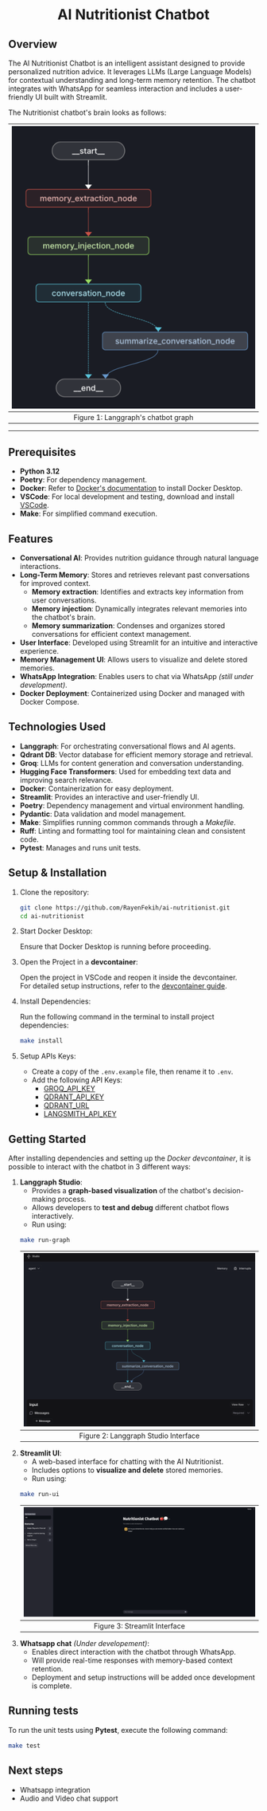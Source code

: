 <h1 align="center" style="border-bottom: none;">AI Nutritionist Chatbot</h1>

## **Overview**

The AI Nutritionist Chatbot is an intelligent assistant designed to provide personalized nutrition advice. It leverages LLMs (Large Language Models) for contextual understanding and long-term memory retention. The chatbot integrates with WhatsApp for seamless interaction and includes a user-friendly UI built with Streamlit.

The Nutritionist chatbot's brain looks as follows:

| ![langgraph graph](docs/images/graph.png) |
| :---------------------------------------: |
|    Figure 1: Langgraph's chatbot graph    |

---

## **Prerequisites**
* **Python 3.12**
* **Poetry**: For dependency management.
* **Docker**: Refer to [Docker's documentation](https://docs.docker.com/engine/install/) to install Docker Desktop.
* **VSCode**: For local development and testing, download and install [VSCode](https://code.visualstudio.com/). 
* **Make**: For simplified command execution.

## **Features**
* **Conversational AI**: Provides nutrition guidance through natural language interactions.
* **Long-Term Memory**: Stores and retrieves relevant past conversations for improved context.
  * **Memory extraction**: Identifies and extracts key information from user conversations.
  * **Memory injection**: Dynamically integrates relevant memories into the chatbot's brain.
  * **Memory summarization**: Condenses and organizes stored conversations for efficient context management.
* **User Interface**: Developed using Streamlit for an intuitive and interactive experience.
* **Memory Management UI**: Allows users to visualize and delete stored memories.
* **WhatsApp Integration**: Enables users to chat via WhatsApp _(still under development)_.
* **Docker Deployment**: Containerized using Docker and managed with Docker Compose.

## **Technologies Used**
- **Langgraph**: For orchestrating conversational flows and AI agents.
- **Qdrant DB**: Vector database for efficient memory storage and retrieval.
- **Groq**: LLMs for content generation and conversation understanding.
- **Hugging Face Transformers**: Used for embedding text data and improving search relevance.
- **Docker**: Containerization for easy deployment.
- **Streamlit**: Provides an interactive and user-friendly UI.
- **Poetry**: Dependency management and virtual environment handling.
- **Pydantic**: Data validation and model management.
- **Make**: Simplifies running common commands through a _Makefile_.
- **Ruff**: Linting and formatting tool for maintaining clean and consistent code.
- **Pytest**: Manages and runs unit tests.

## **Setup & Installation**
1. Clone the repository:
    ```bash
    git clone https://github.com/RayenFekih/ai-nutritionist.git
    cd ai-nutritionist
    ```

2. Start Docker Desktop:

    Ensure that Docker Desktop is running before proceeding.

3. Open the Project in a **devcontainer**:

    Open the project in VSCode and reopen it inside the devcontainer.  
    For detailed setup instructions, refer to the [devcontainer guide](docs/devcontainer.md).

4. Install Dependencies:

    Run the following command in the terminal to install project dependencies:
    ```bash
    make install
    ```

5. Setup APIs Keys:

    - Create a copy of the `.env.example` file, then rename it to `.env`.
    - Add the following API Keys:
      - [GROQ_API_KEY](https://console.groq.com/keys)
      - [QDRANT_API_KEY](https://qdrant.tech/documentation/qdrant-cloud-api/)
      - [QDRANT_URL](https://qdrant.tech/documentation/qdrant-cloud-api/)
      - [LANGSMITH_API_KEY](https://docs.smith.langchain.com/administration/how_to_guides/organization_management/create_account_api_key)

## **Getting Started**
After installing dependencies and setting up the _Docker devcontainer_, it is possible to interact with the chatbot in 3 different ways:

1. **Langgraph Studio**:
   - Provides a **graph-based visualization** of the chatbot's decision-making process.
   - Allows developers to **test and debug** different chatbot flows interactively.
   - Run using:
   ```bash
   make run-graph
   ```
   | ![langgraph studio interface](docs/images/langgraph_studio_interface.png) |
   | :-----------------------------------------------------------------------: |
   |                   Figure 2: Langgraph Studio Interface                    |
2. **Streamlit UI**:
    - A web-based interface for chatting with the AI Nutritionist.
    - Includes options to **visualize and delete** stored memories.
    - Run using:
    ```bash
    make run-ui
    ```
    | ![Streamlit](docs/images/streamlit_interface.png) |
    | :-----------------------------------------------: |
    |           Figure 3: Streamlit Interface           |
3. **Whatsapp chat** _(Under developement)_:
   - Enables direct interaction with the chatbot through WhatsApp.
   - Will provide real-time responses with memory-based context retention.
    - Deployment and setup instructions will be added once development is complete.

## Running tests
To run the unit tests using **Pytest**, execute the following command:
```bash
make test
```

## Next steps
- Whatsapp integration
- Audio and Video chat support
